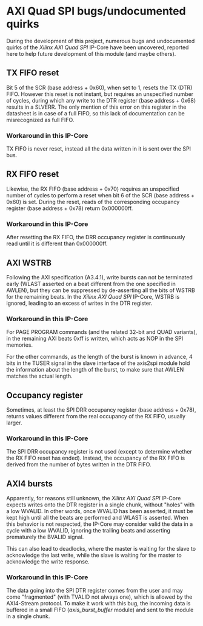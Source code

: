 # AXI Quad SPI bugs/undocumented quirks

During the development of this project, numerous bugs and undocumented quirks of
the _Xilinx AXI Quad SPI_ IP-Core have been uncovered, reported here to help
future development of this module (and maybe others).

## TX FIFO reset

Bit 5 of the SCR (base address + 0x60), when set to 1, resets the TX (DTR) FIFO.
However this reset is not instant, but requires an unspecified number of cycles,
during which any write to the DTR register (base address + 0x68) results in a
SLVERR. The only mention of this error on this register in the datasheet is in
case of a full FIFO, so this lack of documentation can be misrecognized as
full FIFO.

### Workaround in this IP-Core

TX FIFO is never reset, instead all the data written in it is sent over the SPI
bus.

## RX FIFO reset

Likewise, the RX FIFO (base address + 0x70) requires an unspecified number of
cycles to perform a reset when bit 6 of the SCR (base address + 0x60) is set.
During the reset, reads of the corresponding occupancy register
(base address + 0x78) return 0x000000ff.

### Workaround in this IP-Core

After resetting the RX FIFO, the DRR occupancy register is continuously read
until it is different than 0x000000ff.

## AXI WSTRB

Following the AXI specification (A3.4.1), write bursts can not be terminated
early (WLAST asserted on a beat different from the one specified in AWLEN), but
they can be suppressed by de-asserting all the bits of WSTRB for the remaining
beats. In the _Xilinx AXI Quad SPI_ IP-Core, WSTRB is ignored, leading to an
excess of writes in the DTR register.

### Workaround in this IP-Core

For PAGE PROGRAM commands (and the related 32-bit and QUAD variants), in the
remaining AXI beats 0xff is written, which acts as NOP in the SPI memories.

For the other commands, as the length of the burst is known in advance, 4 bits
in the TUSER signal in the slave interface of the axis2spi module hold the
information about the length of the burst, to make sure that AWLEN matches the
actual length.

## Occupancy register

Sometimes, at least the SPI DRR occupancy register (base address + 0x78),
returns values different from the real occupancy of the RX FIFO, usually larger.

### Workaround in this IP-Core

The SPI DRR occupancy register is not used (except to determine whether the RX
FIFO reset has ended). Instead, the occupancy of the RX FIFO is derived from the
number of bytes written in the DTR FIFO.

## AXI4 bursts

Apparently, for reasons still unknown, the _Xilinx AXI Quad SPI_ IP-Core expects
writes onto the DTR register in a single chunk, without "holes" with a low
WVALID. In other words, once WVALID has been asserted, it must be kept high
until all the beats are performed and WLAST is asserted. When this behavior is
not respected, the IP-Core may consider valid the data in a cycle with a low
WVALID, ignoring the trailing beats and asserting prematurely the BVALID signal.

This can also lead to deadlocks, where the master is waiting for the slave to
acknowledge the last write, while the slave is waiting for the master to
acknowledge the write response.

### Workaround in this IP-Core

The data going into the SPI DTR register comes from the user and may come
"fragmented" (with TVALID not always one), which is allowed by the AXI4-Stream
protocol. To make it work with this bug, the incoming data is buffered in a
small FIFO (_axis_burst_buffer_ module) and sent to the module in a single
chunk.
